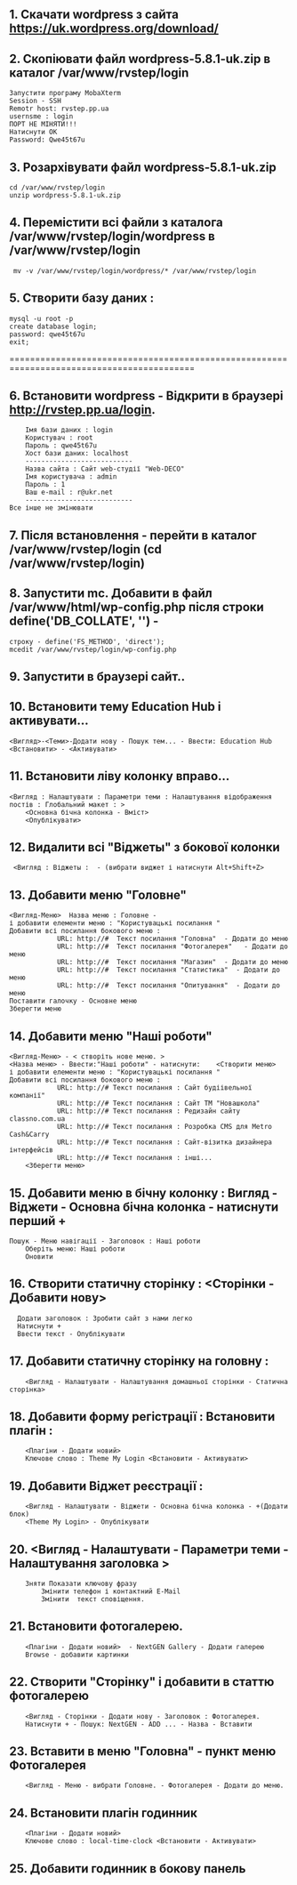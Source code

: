 ## 1. Скачати wordpress з  сайта  https://uk.wordpress.org/download/
## 2. Скопіювати файл wordpress-5.8.1-uk.zip в каталог /var/www/rvstep/login
	Запустити програму MobaXterm
	Session - SSH 
	Remotr host: rvstep.pp.ua
	usernsme : login
	ПОРТ НЕ МІНЯТИ!!!
	Натиснути ОК
	Password: Qwe45t67u
## 3. Розархівувати файл wordpress-5.8.1-uk.zip
    cd /var/www/rvstep/login
    unzip wordpress-5.8.1-uk.zip
	
## 4. Перемістити всі файли з каталога /var/www/rvstep/login/wordpress в /var/www/rvstep/login
	 mv -v /var/www/rvstep/login/wordpress/* /var/www/rvstep/login

## 5. Створити базу даних  :
	mysql -u root -p 
	create database login; 
	password: qwe45t67u
	exit;
==========================================================================================
## 6. Встановити wordpress - Відкрити в браузері http://rvstep.pp.ua/login.
		Імя бази даних : login
		Користувач : root
		Пароль : qwe45t67u
		Хост бази даних: localhost
		---------------------------
		Назва сайта : Сайт web-студії "Web-DECO"
		Імя користувача : admin
		Пароль : 1
		Ваш e-mail : r@ukr.net
		---------------------------
	Все інше не змінювати
## 7. Після встановлення - перейти в каталог /var/www/rvstep/login (cd /var/www/rvstep/login)
## 8. Запустити mc. Добавити в файл /var/www/html/wp-config.php після строки  define('DB_COLLATE', '') - 
	строку - define('FS_METHOD', 'direct');
	mcedit /var/www/rvstep/login/wp-config.php
## 9. Запустити в браузері  сайт..
## 10. Встановити тему Education Hub і активувати...
	<Вигляд>-<Теми>-Додати нову - Пошук тем... - Ввести: Education Hub
	<Встановити> - <Активувати>
## 11. Встановити ліву колонку вправо...
	<Вигляд : Налаштувати : Параметри теми : Налаштування відображення постів : Глобальний макет : >
		<Основна бічна колонка - Вміст>
	    <Опублікувати>
## 12. Видалити всі "Віджеты" з бокової колонки
     <Вигляд : Віджеты :  - (вибрати виджет і натиснути Alt+Shift+Z>
## 13. Добавити меню "Головне" 
	<Вигляд-Меню>  Назва меню : Головне - 
	і добавити елементи меню : "Користувацькі посилання "
	Добавити всі посилання бокового меню : 
				URL: http://#  Текст посилання "Головна"  - Додати до меню
				URL: http://#  Текст посилання "Фотогалерея"   - Додати до меню				
				URL: http://#  Текст посилання "Магазин"  - Додати до меню
				URL: http://#  Текст посилання "Статистика"  - Додати до меню
				URL: http://#  Текст посилання "Опитування"  - Додати до меню
	Поставити галочку - Основне меню
	Зберегти меню
## 14. Добавити меню "Наші роботи" 
	<Вигляд-Меню> - < створіть нове меню. >
	<Назва меню> - Ввести:"Наші роботи" - натиснути:	<Створити меню>
	і добавити елементи меню : "Користувацькі посилання "
	Добавити всі посилання бокового меню : 
				URL: http://# Текст посилання : Сайт будіівельної компанії"
				URL: http://# Текст посилання : Сайт ТМ "Новашкола"
				URL: http://# Текст посилання : Редизайн сайту classno.com.ua
				URL: http://# Текст посилання : Розробка CMS для Metro Cash&Carry
				URL: http://# Текст посилання : Сайт-візитка дизайнера інтерфейсів
				URL: http://# Текст посилання : інші...
		<Зберегти меню>
## 15. Добавити меню в бічну колонку : Вигляд - Віджети - Основна бічна колонка - натиснути перший +
	Пошук - Меню навігації - Заголовок : Наші роботи
		Оберіть меню: Наші роботи
		Оновити
## 16. Створити статичну сторінку : <Сторінки - Добавити нову>
      Додати заголовок : Зробити сайт з нами легко
	  Натиснути + 
	  Ввести текст - Опублікувати
## 17. Добавити статичну сторінку на головну :
		<Вигляд - Налаштувати - Налаштування домашньої сторінки - Статична сторінка>
## 18. Добавити форму регістрації : Встановити плагін :
		<Плагіни - Додати новий> 
		Ключове слово : Theme My Login <Встановити - Активувати>
## 19. Добавити Віджет реєстрації :
		<Вигляд - Налаштувати - Віджети - Основна бічна колонка - +(Додати блок)
		<Theme My Login> - Опублікувати
## 20. <Вигляд - Налаштувати - Параметри теми - Налаштування заголовка >
		Зняти Показати ключову фразу
			Змінити телефон і контактний E-Mail
			Змінити  текст сповіщення.
## 21. Встановити фотогалерею.
		<Плагіни - Додати новий>  - NextGEN Gallery - Додати галерею 
		Browse - добавити картинки
## 22. Створити "Сторінку" і добавити в статтю фотогалерею
		<Вигляд - Сторінки - Додати нову - Заголовок : Фотогалерея.
		Натиснути + - Пошук: NextGEN - ADD ... - Назва - Вставити
## 23. Вставити в меню "Головна" - пункт меню Фотогалерея	
		<Вигляд - Меню - вибрати Головне. - Фотогалерея - Додати до меню.
## 24. Встановити плагін годинник 
		<Плагіни - Додати новий> 
		Ключове слово : local-time-clock <Встановити - Активувати>
## 25. Добавити годинник в бокову панель		
		
